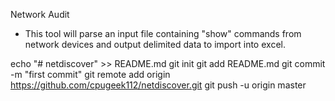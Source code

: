 Network Audit

- This tool will parse an input file containing "show" commands from network devices and output delimited data to import into excel.




echo "# netdiscover" >> README.md
git init
git add README.md
git commit -m "first commit"
git remote add origin https://github.com/cpugeek112/netdiscover.git
git push -u origin master
                
